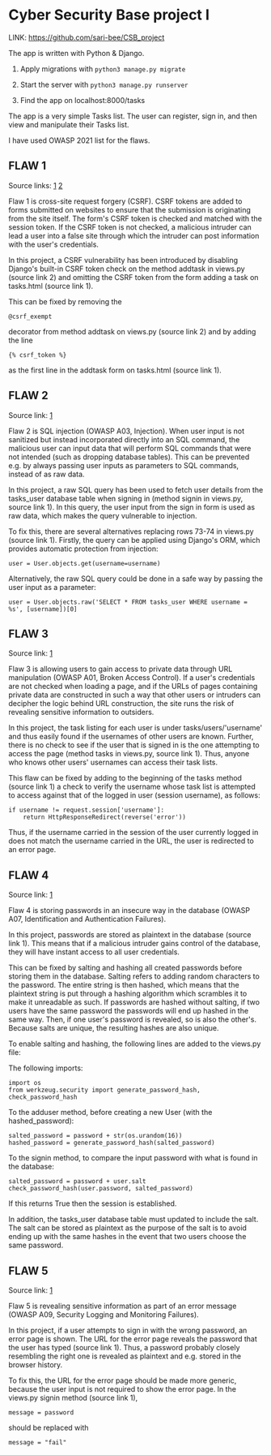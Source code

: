 # Cyber Security Base project I

LINK: https://github.com/sari-bee/CSB_project

The app is written with Python & Django.

1. Apply migrations with 
``
python3 manage.py migrate
``

2. Start the server with
``
python3 manage.py runserver
``

3. Find the app on localhost:8000/tasks

The app is a very simple Tasks list. The user can register, sign in, and then view and manipulate their Tasks list.

I have used OWASP 2021 list for the flaws.

## FLAW 1
Source links: [1](https://github.com/sari-bee/CSB_project/blob/c6fa537cdb300c439afdd6cde1d7d749920fca95/tasks/templates/tasks/tasks.html#L30) [2](https://github.com/sari-bee/CSB_project/blob/c6fa537cdb300c439afdd6cde1d7d749920fca95/tasks/views.py#L40)

Flaw 1 is cross-site request forgery (CSRF). CSRF tokens are added to forms submitted on websites to ensure that the submission is originating from the site itself. The form's CSRF token is checked and matched with the session token. If the CSRF token is not checked, a malicious intruder can lead a user into a false site through which the intruder can post information with the user's credentials.

In this project, a CSRF vulnerability has been introduced by disabling Django's built-in CSRF token check on the method addtask in views.py (source link 2) and omitting the CSRF token from the form adding a task on tasks.html (source link 1).

This can be fixed by removing the
```
@csrf_exempt
```
decorator from method addtask on views.py (source link 2) and by adding the line
```
{% csrf_token %}
```
as the first line in the addtask form on tasks.html (source link 1).

## FLAW 2
Source link: [1](https://github.com/sari-bee/CSB_project/blob/c6fa537cdb300c439afdd6cde1d7d749920fca95/tasks/views.py#L73)

Flaw 2 is SQL injection (OWASP A03, Injection). When user input is not sanitized but instead incorporated directly into an SQL command, the malicious user can input data that will perform SQL commands that were not intended (such as dropping database tables). This can be prevented e.g. by always passing user inputs as parameters to SQL commands, instead of as raw data.

In this project, a raw SQL query has been used to fetch user details from the tasks_user database table when signing in (method signin in views.py, source link 1). In this query, the user input from the sign in form is used as raw data, which makes the query vulnerable to injection.

To fix this, there are several alternatives replacing rows 73-74 in views.py (source link 1). Firstly, the query can be applied using Django's ORM, which provides automatic protection from injection:

```
user = User.objects.get(username=username)
```

Alternatively, the raw SQL query could be done in a safe way by passing the user input as a parameter:

```
user = User.objects.raw('SELECT * FROM tasks_user WHERE username = %s', [username])[0]
```

## FLAW 3
Source link: [1](https://github.com/sari-bee/CSB_project/blob/9e4ffaf84fd199385aa9dfd722bb011f47980fda/tasks/views.py#L23)

Flaw 3 is allowing users to gain access to private data through URL manipulation (OWASP A01, Broken Access Control). If a user's credentials are not checked when loading a page, and if the URLs of pages containing private data are constructed in such a way that other users or intruders can decipher the logic behind URL construction, the site runs the risk of revealing sensitive information to outsiders.

In this project, the task listing for each user is under tasks/users/'username' and thus easily found if the usernames of other users are known. Further, there is no check to see if the user that is signed in is the one attempting to access the page (method tasks in views.py, source link 1). Thus, anyone who knows other users' usernames can access their task lists.

This flaw can be fixed by adding to the beginning of the tasks method (source link 1) a check to verify the username whose task list is attempted to access against that of the logged in user (session username), as follows:

```
if username != request.session['username']:
    return HttpResponseRedirect(reverse('error'))
```

Thus, if the username carried in the session of the user currently logged in does not match the username carried in the URL, the user is redirected to an error page.

## FLAW 4
Source link: [1](https://github.com/sari-bee/CSB_project/blob/8eb4f7e6cac4146258384ff0ec16bdef35507203/tasks/views.py#L62)

Flaw 4 is storing passwords in an insecure way in the database (OWASP A07, Identification and Authentication Failures).

In this project, passwords are stored as plaintext in the database (source link 1). This means that if a malicious intruder gains control of the database, they will have instant access to all user credentials. 

This can be fixed by salting and hashing all created passwords before storing them in the database. Salting refers to adding random characters to the password. The entire string is then hashed, which means that the plaintext string is put through a hashing algorithm which scrambles it to make it unreadable as such. If passwords are hashed without salting, if two users have the same password the passwords will end up hashed in the same way. Then, if one user's password is revealed, so is also the other's. Because salts are unique, the resulting hashes are also unique.

To enable salting and hashing, the following lines are added to the views.py file:

The following imports:

```
import os
from werkzeug.security import generate_password_hash, check_password_hash
```

To the adduser method, before creating a new User (with the hashed_password):

```
salted_password = password + str(os.urandom(16))
hashed_password = generate_password_hash(salted_password)
```

To the signin method, to compare the input password with what is found in the database:

```
salted_password = password + user.salt
check_password_hash(user.password, salted_password)
```

If this returns True then the session is established.

In addition, the tasks_user database table must updated to include the salt. The salt can be stored as plaintext as the purpose of the salt is to avoid ending up with the same hashes in the event that two users choose the same password.

## FLAW 5
Source link: [1](https://github.com/sari-bee/CSB_project/blob/8eb4f7e6cac4146258384ff0ec16bdef35507203/tasks/views.py#L77)

Flaw 5 is revealing sensitive information as part of an error message (OWASP A09, Security Logging and Monitoring Failures).

In this project, if a user attempts to sign in with the wrong password, an error page is shown. The URL for the error page reveals the password that the user has typed (source link 1). Thus, a password probably closely resembling the right one is revealed as plaintext and e.g. stored in the browser history.

To fix this, the URL for the error page should be made more generic, because the user input is not required to show the error page. In the views.py signin method (source link 1),
```
message = password
```
should be replaced with
```
message = "fail"
```